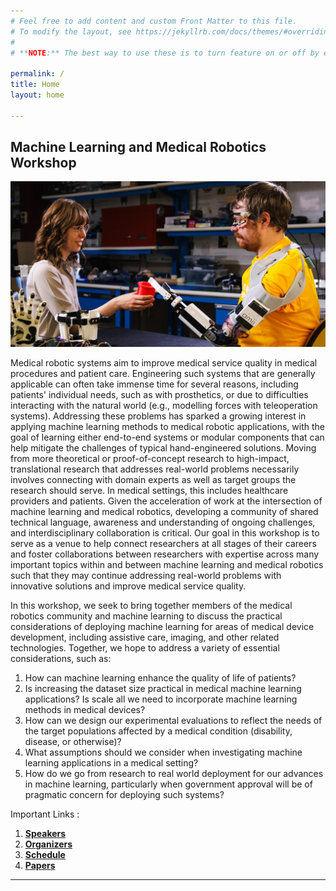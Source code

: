 ```yaml
---
# Feel free to add content and custom Front Matter to this file.
# To modify the layout, see https://jekyllrb.com/docs/themes/#overriding-theme-defaults
# 
# **NOTE:** The best way to use these is to turn feature on or off by editing the `collections` attribute in `_config.yml`.

permalink: /
title: Home 
layout: home

---
```


Machine Learning and Medical Robotics Workshop
---
![](assets/img/blinc_cropped_image.jpg)


Medical robotic systems aim to improve medical service quality in medical procedures and patient care. Engineering such systems that are generally applicable can often take immense time for several reasons, including patients' individual needs, such as with prosthetics, or due to difficulties interacting with the natural world (e.g., modelling forces with teleoperation systems). Addressing these problems has sparked a growing interest in applying machine learning methods to medical robotic applications, with the goal of learning either end-to-end systems or modular components that can help mitigate the challenges of typical hand-engineered solutions. Moving from more theoretical or proof-of-concept research to high-impact, translational research that addresses real-world problems necessarily involves connecting with domain experts as well as target groups the research should serve. In medical settings, this includes healthcare providers and patients. Given the acceleration of work at the intersection of machine learning and medical robotics, developing a community of shared technical language, awareness and understanding of ongoing challenges, and interdisciplinary collaboration is critical. Our goal in this workshop is to serve as a venue to help connect researchers at all stages of their careers and foster collaborations between researchers with expertise across many important topics within and between machine learning and medical robotics such that they may continue addressing real-world problems with innovative solutions and improve medical service quality.

In this workshop, we seek to bring together members of the medical robotics community and machine learning to discuss the practical considerations of deploying machine learning for areas of medical device development, including assistive care, imaging, and other related technologies. Together, we hope to address a variety of essential considerations, such as:  

1. How can machine learning enhance the quality of life of patients?
2. Is increasing the dataset size practical in medical machine learning applications? Is scale all we need to incorporate machine learning methods in medical devices? 
3. How can we design our experimental evaluations to reflect the needs of the target populations affected by a medical condition (disability, disease, or otherwise)? 
4. What assumptions should we consider when investigating machine learning applications in a medical setting? 
5. How do we go from research to real world deployment for our advances in machine learning, particularly when government approval will be of pragmatic concern for deploying such systems? 
 

Important Links : 
1. [**Speakers**](speakers) 
2. [**Organizers**](organizers)
3. [**Schedule**](schedule)
4. [**Papers**](papers)

---
